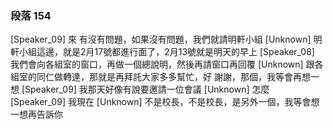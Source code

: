 ### 段落 154

[Speaker_09] 來 有沒有問題，如果沒有問題，我們就請明軒小組
[Unknown] 明軒小組這邊，就是2月17號都進行面了，2月13號就是明天的早上
[Speaker_08] 我們會向各組室的窗口，再做一個總說明，然後再請窗口再回覆
[Unknown] 跟各組室的同仁做轉達，那就是再拜託大家多多幫忙，好 謝謝，那個，我等會再想一想
[Speaker_09] 我那天好像有說要邀請一位會議
[Unknown] 怎麼
[Speaker_09] 我現在
[Unknown] 不是校長，不是校長，是另外一個，我等會想一想再告訴你